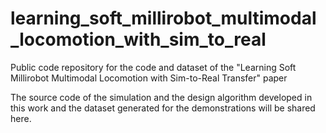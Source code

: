 # learning_soft_millirobot_multimodal_locomotion_with_sim_to_real

Public code repository for the code and dataset of the "Learning Soft Millirobot Multimodal Locomotion with Sim-to-Real Transfer" paper

The source code of the simulation and the design algorithm developed in this work and the dataset generated for the demonstrations will be shared here.
